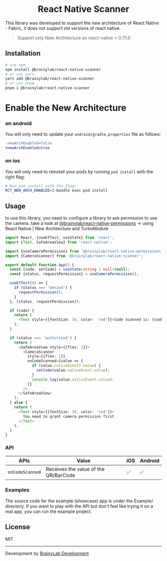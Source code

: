 <h1 align="center">React Native Scanner</h1>

This library was developed to support the new architecture of React Native - Fabric, it does not support old versions of react native.

> Support only New Architecture an react-native > 0.71.0

## Installation

```bash
# use npm
npm install @brainylab/react-native-scanner
# or use yarn
yarn add @brainylab/react-native-scanner
# or use pnpm
pnpm i @brainylab/react-native-scanner
```
# Enable the New Architecture
### on android
You will only need to update your `android/gradle.properties` file as follows:

```diff
-newArchEnabled=false
+newArchEnabled=true
```

### on ios
You will only need to reinstall your pods by running `pod install` with the right flag:
```bash
# Run pod install with the flag:
RCT_NEW_ARCH_ENABLED=1 bundle exec pod install
```

## Usage

to use this library, you need to configure a library to ask permission to use the camera. take a look at [@brainylab/react-native-permissions](https://github.com/brainylab/react-native-permissions) -> using React Native | New Architecture and TurboModule

```typescript
import React, {useEffect, useState} from 'react';
import {Text, SafeAreaView} from 'react-native';

import {useCameraPermission} from '@brainylab/react-native-permissions';
import {CameraScanner} from '@brainylab/react-native-scanner';

export default function App() {
  const [code, setCode] = useState<string | null>(null);
  const {status, requestPermission} = useCameraPermission();

  useEffect(() => {
    if (status === 'denied') {
      requestPermission();
    }
  }, [status, requestPermission]);

  if (code) {
    return (
      <Text style={{fontSize: 30, color: 'red'}}>Code Scanned is: {code}</Text>
    );
  }

  if (status === 'authorized') {
    return (
      <SafeAreaView style={{flex: 1}}>
        <CameraScanner
          style={{flex: 1}}
          onCodeScanned={value => {
            if (value.nativeEvent?.value) {
              setCode(value.nativeEvent.value);
            }
            console.log(value.nativeEvent.value);
          }}
        />
      </SafeAreaView>
    );
  } else {
    return (
      <Text style={{fontSize: 30, color: 'red'}}>
        You need to grant camera permission first
      </Text>
    );
  }
}
```

### API

| APIs  | Value  | iOS | Android |
| -------------- | -------------  | -------------- | --------------- |
| `onCodeScanned` |  Receives the value of the QR/BarCode | ✅  | ✅ |

### Examples

The source code for the example (showcase) app is under the Example/ directory. If you want to play with the API but don't feel like trying it on a real app, you can run the example project.

## License

MIT

---

Development by [BrainyLab Development](https://brainylab.com.br)
